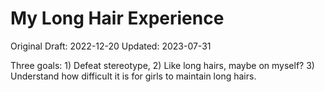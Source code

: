 # My Long Hair Experience

Original Draft: 2022-12-20
Updated: 2023-07-31

Three goals: 1) Defeat stereotype, 2) Like long hairs, maybe on myself? 3) Understand how difficult it is for girls to maintain long hairs.